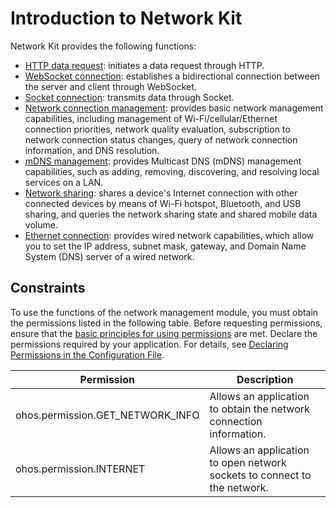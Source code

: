 # Introduction to Network Kit

Network Kit provides the following functions:

- [HTTP data request](http-request.md): initiates a data request through HTTP.
- [WebSocket connection](websocket-connection.md): establishes a bidirectional connection between the server and client through WebSocket.
- [Socket connection](socket-connection.md): transmits data through Socket.
- [Network connection management](net-connection-manager.md): provides basic network management capabilities, including management of Wi-Fi/cellular/Ethernet connection priorities, network quality evaluation, subscription to network connection status changes, query of network connection information, and DNS resolution.
- [mDNS management](net-mdns.md): provides Multicast DNS (mDNS) management capabilities, such as adding, removing, discovering, and resolving local services on a LAN.<!--Del-->
- [Network sharing](net-sharing.md): shares a device's Internet connection with other connected devices by means of Wi-Fi hotspot, Bluetooth, and USB sharing, and queries the network sharing state and shared mobile data volume.
- [Ethernet connection](net-ethernet.md): provides wired network capabilities, which allow you to set the IP address, subnet mask, gateway, and Domain Name System (DNS) server of a wired network.
<!--DelEnd-->

<!--RP1-->
<!--RP1End-->

## Constraints

To use the functions of the network management module, you must obtain the permissions listed in the following table.
Before requesting permissions, ensure that the [basic principles for using permissions](../security/AccessToken/app-permission-mgmt-overview.md#basic-principles-for-using-permissions) are met. Declare the permissions required by your application. For details, see [Declaring Permissions in the Configuration File](../security/AccessToken/declare-permissions.md#declaring-permissions-in-the-configuration-file).

| Permission                          | Description                                  |
| -------------------------------- | -------------------------------------- |
| ohos.permission.GET_NETWORK_INFO | Allows an application to obtain the network connection information.                    |
| ohos.permission.INTERNET         | Allows an application to open network sockets to connect to the network.|
